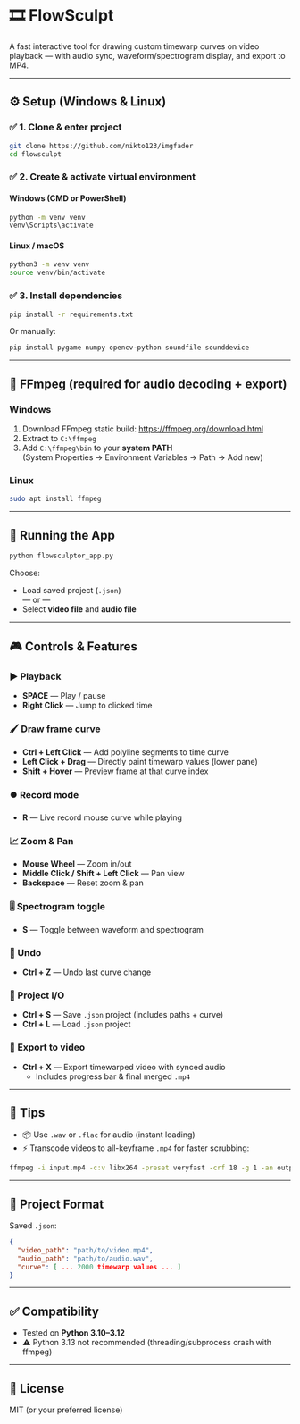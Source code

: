 # 🎞 FlowSculpt

A fast interactive tool for drawing custom timewarp curves on video playback — with audio sync, waveform/spectrogram display, and export to MP4.

---

## ⚙️ Setup (Windows & Linux)

### ✅ 1. Clone & enter project

```bash
git clone https://github.com/nikto123/imgfader
cd flowsculpt
```

### ✅ 2. Create & activate virtual environment

#### Windows (CMD or PowerShell)
```bash
python -m venv venv
venv\Scripts\activate
```

#### Linux / macOS
```bash
python3 -m venv venv
source venv/bin/activate
```

### ✅ 3. Install dependencies

```bash
pip install -r requirements.txt
```

Or manually:

```bash
pip install pygame numpy opencv-python soundfile sounddevice
```

---

## 🔧 FFmpeg (required for audio decoding + export)

### Windows

1. Download FFmpeg static build: https://ffmpeg.org/download.html
2. Extract to `C:\ffmpeg`
3. Add `C:\ffmpeg\bin` to your **system PATH**  
   (System Properties → Environment Variables → Path → Add new)

### Linux

```bash
sudo apt install ffmpeg
```

---

## 🚀 Running the App

```bash
python flowsculptor_app.py
```

Choose:
- Load saved project (`.json`)  
  — or —
- Select **video file** and **audio file**

---

## 🎮 Controls & Features

### ▶️ Playback
- **SPACE** — Play / pause
- **Right Click** — Jump to clicked time

### 🖌️ Draw frame curve
- **Ctrl + Left Click** — Add polyline segments to time curve
- **Left Click + Drag** — Directly paint timewarp values (lower pane)
- **Shift + Hover** — Preview frame at that curve index

### ⏺️ Record mode
- **R** — Live record mouse curve while playing

### 📈 Zoom & Pan
- **Mouse Wheel** — Zoom in/out
- **Middle Click / Shift + Left Click** — Pan view
- **Backspace** — Reset zoom & pan

### 🎚️ Spectrogram toggle
- **S** — Toggle between waveform and spectrogram

### 🔁 Undo
- **Ctrl + Z** — Undo last curve change

### 💾 Project I/O
- **Ctrl + S** — Save `.json` project (includes paths + curve)
- **Ctrl + L** — Load `.json` project

### 🎥 Export to video
- **Ctrl + X** — Export timewarped video with synced audio
  - Includes progress bar & final merged `.mp4`

---

## 🧠 Tips

- 📦 Use `.wav` or `.flac` for audio (instant loading)
- ⚡ Transcode videos to all-keyframe `.mp4` for faster scrubbing:

```bash
ffmpeg -i input.mp4 -c:v libx264 -preset veryfast -crf 18 -g 1 -an output_scrub.mp4
```

---

## 📂 Project Format

Saved `.json`:
```json
{
  "video_path": "path/to/video.mp4",
  "audio_path": "path/to/audio.wav",
  "curve": [ ... 2000 timewarp values ... ]
}
```

---

## ✅ Compatibility

- Tested on **Python 3.10–3.12**
- ⚠️ Python 3.13 not recommended (threading/subprocess crash with ffmpeg)

---

## 📃 License

MIT (or your preferred license)


